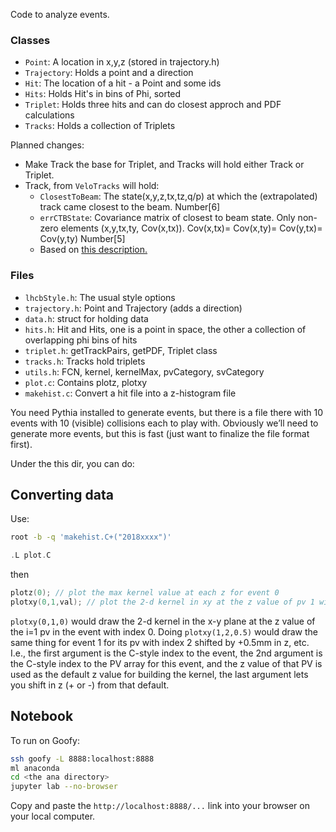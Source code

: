 Code to analyze events.

### Classes

* `Point`: A location in x,y,z (stored in trajectory.h)
* `Trajectory`: Holds a point and a direction
* `Hit`: The location of a hit - a Point and some ids
* `Hits`: Holds Hit's in bins of Phi, sorted
* `Triplet`: Holds three hits and can do closest approch and PDF calculations
* `Tracks`: Holds a collection of Triplets

Planned changes:

* Make Track the base for Triplet, and Tracks will hold either Track or Triplet.
* Track, from `VeloTracks` will hold:
    - `ClosestToBeam`: The state(x,y,z,tx,tz,q/p) at which the (extrapolated) track came closest to the beam. Number\[6\]
    - `errCTBState`: Covariance matrix of closest to beam state. Only non-zero elements (x,y,tx,ty, Cov(x,tx)). Cov(x,tx)= Cov(x,ty)= Cov(y,tx)= Cov(y,ty) Number\[5\]
    - Based on [this description.](https://gitlab.cern.ch/BCForward/RAPID-data/blob/master/Event_format.md)


### Files
* `lhcbStyle.h`: The usual style options
* `trajectory.h`: Point and Trajectory (adds a direction)
* `data.h`: struct for holding data
* `hits.h`: Hit and Hits, one is a point in space, the other a collection of overlapping phi bins of hits
* `triplet.h`: getTrackPairs, getPDF, Triplet class
* `tracks.h`: Tracks hold triplets
* `utils.h`: FCN, kernel, kernelMax, pvCategory, svCategory
* `plot.c`: Contains plotz, plotxy
* `makehist.c`: Convert a hit file into a z-histogram file

You need Pythia installed to generate events, but there is a file there with 10 events with 10 (visible) collisions each to play with. Obviously we’ll need to generate more events, but this is fast (just want to finalize the file format first).

Under the this dir, you can do:

## Converting data

Use:

```bash
root -b -q 'makehist.C+("2018xxxx")'
```


```cpp
.L plot.C
```

then

```cpp
plotz(0); // plot the max kernel value at each z for event 0
plotxy(0,1,val); // plot the 2-d kernel in xy at the z value of pv 1 with shift of val
```

`plotxy(0,1,0)` would draw the 2-d kernel in the x-y plane at the z value of the i=1 pv in the event with index 0.  Doing `plotxy(1,2,0.5)` would draw the same thing for event 1 for its pv with index 2 shifted by +0.5mm in z, etc. I.e., the first argument is the C-style index to the event, the 2nd argument is the C-style index to the PV array for this event, and the z value of that PV is used as the default z value for building the kernel, the last argument lets you shift in z (+ or -) from that default.


## Notebook

To run on Goofy:

```bash
ssh goofy -L 8888:localhost:8888
ml anaconda
cd <the ana directory>
jupyter lab --no-browser
```

Copy and paste the `http://localhost:8888/...` link into your browser on your local computer.

